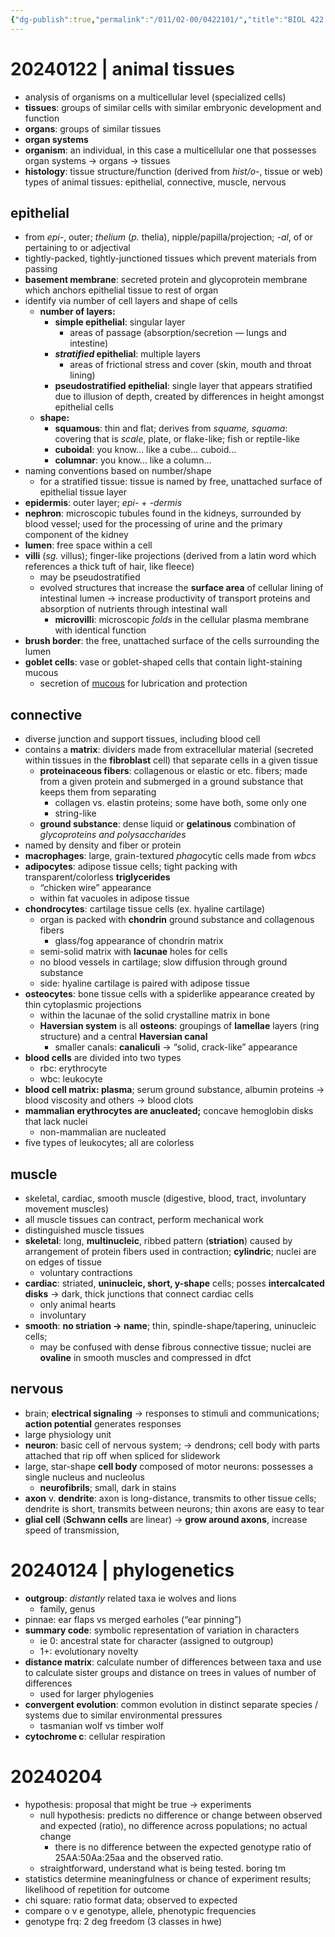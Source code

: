 ```yaml
---
{"dg-publish":true,"permalink":"/011/02-00/0422101/","title":"BIOL 422 — Lab (Section 1)","noteIcon":"fallback","created":"2024-09-26T13:45:04.150-07:00","updated":"2024-09-26T15:28:29.541-07:00"}
---
```


# 20240122 | animal tissues
- analysis of organisms on a multicellular level (specialized cells)
- **tissues**: groups of similar cells with similar embryonic development and function
- **organs**: groups of similar tissues
- **organ systems**
- **organism**: an individual, in this case a multicellular one that possesses organ systems → organs → tissues
- **histology**: tissue structure/function (derived from *hist/o-*, tissue or web)
types of animal tissues: epithelial, connective, muscle, nervous
## epithelial
- from *epi-*, outer; *thelium* (*p.* thelia), nipple/papilla/projection; *-al*, of or pertaining to or adjectival
- tightly-packed, tightly-junctioned tissues which prevent materials from passing
- **basement membrane**: secreted protein and glycoprotein membrane which anchors epithelial tissue to rest of organ
- identify via number of cell layers and shape of cells
	- **number of layers:**
		- **simple epithelial**: singular layer
			- areas of passage (absorption/secretion — lungs and intestine)
		- ***stratified* epithelial**: multiple layers
			- areas of frictional stress and cover (skin, mouth and throat lining)
		- **pseudostratified epithelial**: single layer that appears stratified due to illusion of depth, created by differences in height amongst epithelial cells
	- **shape:**
		- **squamous**: thin and flat; derives from *squame, squama*: covering that is *scale*, plate, or flake-like; fish or reptile-like
		- **cuboidal**: you know… like a cube… cuboid…
		- **columnar**: you know… like a column…
- naming conventions based on number/shape
	- for a stratified tissue: tissue is named by free, unattached surface of epithelial tissue layer
- **epidermis**: outer layer; *epi-* + *-dermis*
- **nephron**: microscopic tubules found in the kidneys, surrounded by blood vessel; used for the processing of urine and the primary component of the kidney
- **lumen**: free space within a cell
- **villi** (*sg.* villus); finger-like projections (derived from a latin word which references a thick tuft of hair, like fleece)
	- may be pseudostratified
	- evolved structures that increase the **surface area** of cellular lining of intestinal lumen → increase productivity of transport proteins and absorption of nutrients through intestinal wall
		- **microvilli**: microscopic *folds* in the cellular plasma membrane with identical function
- **brush border**: the free, unattached surface of the cells surrounding the lumen
- **goblet cells**: vase or goblet-shaped cells that contain light-staining mucous
	- secretion of <u>mucous</u> for lubrication and protection
## connective
- diverse junction and support tissues, including blood cell
- contains a **matrix**: dividers made from extracellular material (secreted within tissues in the **fibroblast** cell) that separate cells in a given tissue
	- **proteinaceous fibers**: collagenous or elastic or etc. fibers; made from a given protein and submerged in a ground substance that keeps them from separating
		- collagen vs. elastin proteins; some have both, some only one
		- string-like
	- **ground substance**: dense liquid or **gelatinous** combination of *glycoproteins and polysaccharides*
- named by density and fiber or protein
- **macrophages**: large, grain-textured *phago*cytic cells made from *wbcs*
- **adipocytes**: adipose tissue cells; tight packing with transparent/colorless **triglycerides**
	- “chicken wire” appearance
	- within fat vacuoles in adipose tissue
- **chondrocytes**: cartilage tissue cells (ex. hyaline cartilage)
	- organ is packed with **chondrin** ground substance and collagenous fibers
		- glass/fog appearance of chondrin matrix
	- semi-solid matrix with **lacunae** holes for cells
	- no blood vessels in cartilage; slow diffusion through ground substance
	- side: hyaline cartilage is paired with adipose tissue
- **osteocytes**: bone tissue cells with a spiderlike appearance created by thin cytoplasmic projections
	- within the lacunae of the solid crystalline matrix in bone
	- **Haversian system** is all **osteons**: groupings of **lamellae** layers (ring structure) and a central **Haversian canal**
		- smaller canals: **canaliculi** →  “solid, crack-like” appearance
- **blood cells** are divided into two types
	- rbc: erythrocyte
	- wbc: leukocyte
- **blood cell matrix: plasma**; serum ground substance, albumin proteins → blood viscosity and others → blood clots
- **mammalian erythrocytes are anucleated;** concave hemoglobin disks that lack nuclei
	- non-mammalian are nucleated
- five types of leukocytes; all are colorless

## muscle
- skeletal, cardiac, smooth muscle (digestive, blood, tract, involuntary movement muscles)
- all muscle tissues can contract, perform mechanical work
- distinguished muscle tissues
- **skeletal**: long, **multinucleic**, ribbed pattern (**striation**) caused by arrangement of protein fibers used in contraction; **cylindric**; nuclei are on edges of tissue
	- voluntary contractions
- **cardiac**: striated, **uninucleic, short, y-shape** cells; posses **intercalcated disks** → dark, thick junctions that connect cardiac cells
	- only animal hearts
	- involuntary
- **smooth**: **no striation → name**; thin, spindle-shape/tapering, uninucleic cells;
	- may be confused with dense fibrous connective tissue; nuclei are **ovaline** in smooth muscles and compressed in dfct
## nervous
- brain; **electrical signaling** → responses to stimuli and communications; **action potential** generates responses
- large physiology unit
- **neuron**: basic cell of nervous system; → dendrons; cell body with parts attached that rip off when spliced for slidework
- large, star-shape **cell body** composed of motor neurons: possesses a single nucleus and nucleolus
	- **neurofibrils**; small, dark in stains
- **axon** v. **dendrite**: axon is long-distance, transmits to other tissue cells; dendrite is short, transmits between neurons; thin axons are easy to tear
- **glial cell** (**Schwann cells** are linear) → **grow around axons**, increase speed of transmission,
# 20240124 | phylogenetics
- **outgroup**: *distantly* related taxa ie wolves and lions
	- family, genus
- pinnae: ear flaps vs merged earholes (“ear pinning”)
- **summary code**: symbolic representation of variation in characters
	- ie 0: ancestral state for character (assigned to outgroup)
	- 1+: evolutionary novelty
- **distance matrix**: calculate number of differences between taxa and use to calculate sister groups and distance on trees in values of number of differences
	- used for larger phylogenies
- **convergent evolution**: common evolution in distinct separate species / systems due to similar environmental pressures
	- tasmanian wolf vs timber wolf
- **cytochrome c**: cellular respiration
# 20240204
- hypothesis: proposal that might be true -> experiments
	- null hypothesis: predicts no difference or change between observed and expected (ratio), no difference across populations; no actual change
		- there is no difference between the expected genotype ratio of 25AA:50Aa:25aa and the observed ratio.
	- straightforward, understand what is being tested. boring tm
- statistics determine meaningfulness or chance of experiment results; likelihood of repetition for outcome
- chi square: ratio format data; observed to expected
- compare o v e genotype, allele, phenotypic frequencies
- genotype frq: 2 deg freedom (3 classes in hwe)